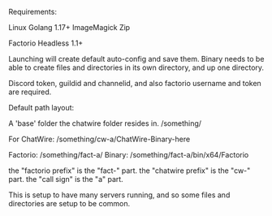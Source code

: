 Requirements:

Linux
Golang 1.17+
ImageMagick
Zip

Factorio Headless 1.1+

Launching will create default auto-config and save them.
Binary needs to be able to create files and directories in its own directory, and up one directory.

Discord token, guildid and channelid, and also factorio username and token are required.



Default path layout:

A 'base' folder the chatwire folder resides in.
/something/

For ChatWire:
/something/cw-a/ChatWire-Binary-here

Factorio:
/something/fact-a/
Binary:
/something/fact-a/bin/x64/Factorio

the "factorio prefix" is the "fact-" part.
the "chatwire prefix" is the "cw-" part.
the "call sign" is the "a" part.

This is setup to have many servers running, and so some files and directories are setup to be common.

